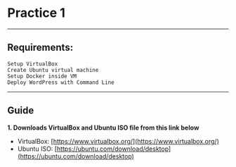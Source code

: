 # Practice 1
---
## Requirements:
```
Setup VirtualBox
Create Ubuntu virtual machine
Setup Docker inside VM
Deploy WordPress with Command Line

```
---
## Guide
**1. Downloads VirtualBox and Ubuntu ISO file from this link below**

- VirtualBox: [https://www.virtualbox.org/](https://www.virtualbox.org/)
- Ubuntu ISO: [https://ubuntu.com/download/desktop](https://ubuntu.com/download/desktop)



